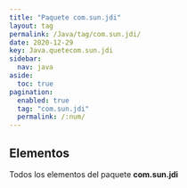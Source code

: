 ```yaml
---
title: "Paquete com.sun.jdi"
layout: tag
permalink: /Java/tag/com.sun.jdi/
date: 2020-12-29
key: Java.quetecom.sun.jdi
sidebar: 
  nav: java
aside: 
  toc: true
pagination: 
  enabled: true
  tag: "com.sun.jdi"
  permalink: /:num/
---
```


<h2>Elementos</h2>
Todos los elementos del paquete <strong>com.sun.jdi</strong>
